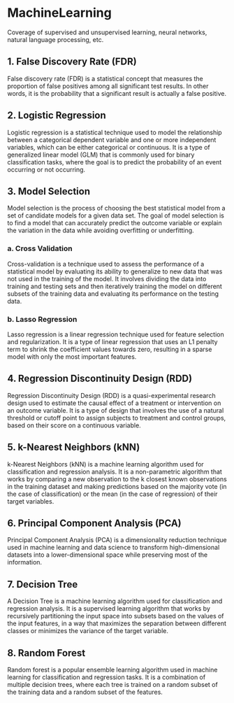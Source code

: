 # MachineLearning
Coverage of supervised and unsupervised learning, neural networks, natural language processing, etc.

## 1. False Discovery Rate (FDR)
False discovery rate (FDR) is a statistical concept that measures the proportion of false positives among all significant test results. In other words, it is the probability that a significant result is actually a false positive.

## 2. Logistic Regression
Logistic regression is a statistical technique used to model the relationship between a categorical dependent variable and one or more independent variables, which can be either categorical or continuous. It is a type of generalized linear model (GLM) that is commonly used for binary classification tasks, where the goal is to predict the probability of an event occurring or not occurring.

## 3. Model Selection
Model selection is the process of choosing the best statistical model from a set of candidate models for a given data set. The goal of model selection is to find a model that can accurately predict the outcome variable or explain the variation in the data while avoiding overfitting or underfitting.

### a. Cross Validation
Cross-validation is a technique used to assess the performance of a statistical model by evaluating its ability to generalize to new data that was not used in the training of the model. It involves dividing the data into training and testing sets and then iteratively training the model on different subsets of the training data and evaluating its performance on the testing data.

### b. Lasso Regression
Lasso regression is a linear regression technique used for feature selection and regularization. It is a type of linear regression that uses an L1 penalty term to shrink the coefficient values towards zero, resulting in a sparse model with only the most important features.

## 4. Regression Discontinuity Design (RDD)
Regression Discontinuity Design (RDD) is a quasi-experimental research design used to estimate the causal effect of a treatment or intervention on an outcome variable. It is a type of design that involves the use of a natural threshold or cutoff point to assign subjects to treatment and control groups, based on their score on a continuous variable.

## 5. k-Nearest Neighbors (kNN)
k-Nearest Neighbors (kNN) is a machine learning algorithm used for classification and regression analysis. It is a non-parametric algorithm that works by comparing a new observation to the k closest known observations in the training dataset and making predictions based on the majority vote (in the case of classification) or the mean (in the case of regression) of their target variables.

## 6. Principal Component Analysis (PCA)
Principal Component Analysis (PCA) is a dimensionality reduction technique used in machine learning and data science to transform high-dimensional datasets into a lower-dimensional space while preserving most of the information.

## 7. Decision Tree
A Decision Tree is a machine learning algorithm used for classification and regression analysis. It is a supervised learning algorithm that works by recursively partitioning the input space into subsets based on the values of the input features, in a way that maximizes the separation between different classes or minimizes the variance of the target variable.

## 8. Random Forest
Random forest is a popular ensemble learning algorithm used in machine learning for classification and regression tasks. It is a combination of multiple decision trees, where each tree is trained on a random subset of the training data and a random subset of the features.

